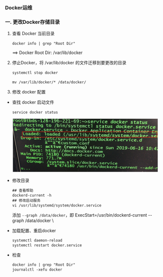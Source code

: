 ### Docker运维

### 一. 更改Docker存储目录

1. 查看 Docker 当前目录

   `docker info | grep "Root Dir"`

   ==> Docker Root Dir: /var/lib/docker

2. 停止Docker，将 /var/lib/docker 的文件迁移到要更改的目录

   `systemctl stop docker`

   `mv /var/lib/docker/* /data/docker/`

3. 修改 docker 配置

- 查找 docker 启动文件

  `service docker status`

  ![docker-service](./docker-service.png)

- 修改目录

  ```shell
  ## 查看帮助
  dockerd-current -h 
  ## 修改启动服务
  vi /usr/lib/systemd/system/docker.service
  ```

  添加 ` --graph /data/docker `，即 ExecStart=/usr/bin/dockerd-current --graph /data/docker \

- 加载配置、重启docker

  ```shell
  systemctl daemon-reload
  systemctl restart docker.service
  ```

- 检查

  ```shell
  docker info | grep "Root Dir"
  journalctl -xefu docker 
  ```